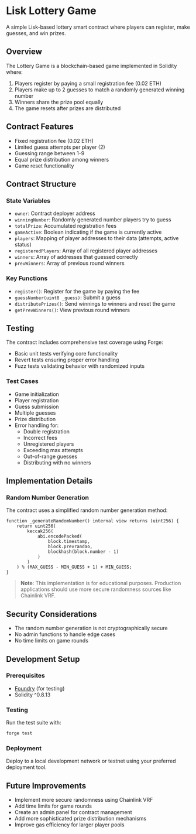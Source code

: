 # Lisk Lottery Game

A simple Lisk-based lottery smart contract where players can register, make guesses, and win prizes.

## Overview

The Lottery Game is a blockchain-based game implemented in Solidity where:

1. Players register by paying a small registration fee (0.02 ETH)
2. Players make up to 2 guesses to match a randomly generated winning number
3. Winners share the prize pool equally
4. The game resets after prizes are distributed

## Contract Features

- Fixed registration fee (0.02 ETH)
- Limited guess attempts per player (2)
- Guessing range between 1-9
- Equal prize distribution among winners
- Game reset functionality

## Contract Structure

### State Variables

- `owner`: Contract deployer address
- `winningNumber`: Randomly generated number players try to guess
- `totalPrize`: Accumulated registration fees
- `gameActive`: Boolean indicating if the game is currently active
- `players`: Mapping of player addresses to their data (attempts, active status)
- `registeredPlayers`: Array of all registered player addresses
- `winners`: Array of addresses that guessed correctly
- `prevWinners`: Array of previous round winners

### Key Functions

- `register()`: Register for the game by paying the fee
- `guessNumber(uint8 _guess)`: Submit a guess
- `distributePrizes()`: Send winnings to winners and reset the game
- `getPrevWinners()`: View previous round winners

## Testing

The contract includes comprehensive test coverage using Forge:

- Basic unit tests verifying core functionality
- Revert tests ensuring proper error handling
- Fuzz tests validating behavior with randomized inputs

### Test Cases

- Game initialization
- Player registration
- Guess submission
- Multiple guesses
- Prize distribution
- Error handling for:
  - Double registration
  - Incorrect fees
  - Unregistered players
  - Exceeding max attempts
  - Out-of-range guesses
  - Distributing with no winners

## Implementation Details

### Random Number Generation

The contract uses a simplified random number generation method:

```solidity
function _generateRandomNumber() internal view returns (uint256) {
    return uint256(
        keccak256(
            abi.encodePacked(
                block.timestamp,
                block.prevrandao,
                blockhash(block.number - 1)
            )
        )
    ) % (MAX_GUESS - MIN_GUESS + 1) + MIN_GUESS;
}
```

> **Note**: This implementation is for educational purposes. Production applications should use more secure randomness sources like Chainlink VRF.

## Security Considerations

- The random number generation is not cryptographically secure
- No admin functions to handle edge cases
- No time limits on game rounds

## Development Setup

### Prerequisites

- [Foundry](https://getfoundry.sh/) (for testing)
- Solidity ^0.8.13

### Testing

Run the test suite with:

```bash
forge test
```

### Deployment

Deploy to a local development network or testnet using your preferred deployment tool.

## Future Improvements

- Implement more secure randomness using Chainlink VRF
- Add time limits for game rounds
- Create an admin panel for contract management
- Add more sophisticated prize distribution mechanisms
- Improve gas efficiency for larger player pools